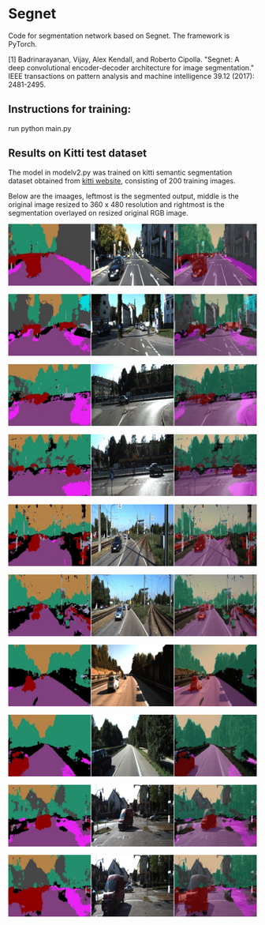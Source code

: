 # Segnet
Code for segmentation network based on Segnet. The framework is PyTorch. 

[1] Badrinarayanan, Vijay, Alex Kendall, and Roberto Cipolla. "Segnet: A deep convolutional encoder-decoder architecture for image segmentation." IEEE transactions on pattern analysis and machine intelligence 39.12 (2017): 2481-2495.

## Instructions for training:

run python main.py

## Results on Kitti test dataset 
The model in modelv2.py was trained on kitti semantic segmentation dataset obtained from [kitti website](https://www.cvlibs.net/datasets/kitti/eval_semseg.php?benchmark=semantics2015), consisting of 200 training images.

Below are the imaages, leftmost is the segmented output, middle is the original image resized to 360 x 480 resolution and rightmost is the segmentation overlayed on resized original RGB image.

![Result on kitti test image](https://github.com/prasadkush/Segnet/blob/main/images/117_overlayimg2_.jpg)

![Result on kitti test image](https://github.com/prasadkush/Segnet/blob/main/images/126_overlayimg2_.jpg)

![Result on kitti test image](https://github.com/prasadkush/Segnet/blob/main/images/133_overlayimg2_.jpg)

![Result on kitti test image](https://github.com/prasadkush/Segnet/blob/main/images/134_overlayimg2_.jpg)

![Result on kitti test image](https://github.com/prasadkush/Segnet/blob/main/images/16_overlayimg2_.jpg)

![Result on kitti test image](https://github.com/prasadkush/Segnet/blob/main/images/17_overlayimg2_.jpg)

![Result on kitti test image](https://github.com/prasadkush/Segnet/blob/main/images/198_overlayimg2_.jpg)

![Result on kitti test image](https://github.com/prasadkush/Segnet/blob/main/images/34_overlayimg2_.jpg)

![Result on kitti test image](https://github.com/prasadkush/Segnet/blob/main/images/46_overlayimg2_.jpg)

![Result on kitti test image](https://github.com/prasadkush/Segnet/blob/main/images/47_overlayimg2_.jpg)
